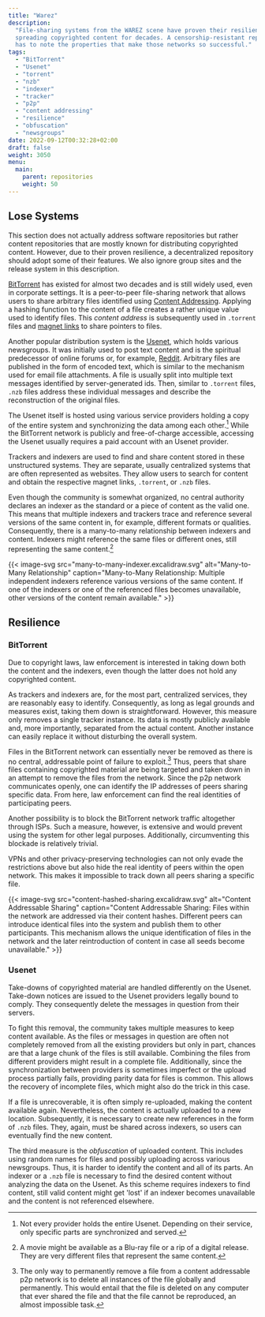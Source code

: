 ```yaml
---
title: "Warez"
description:
  "File-sharing systems from the WAREZ scene have proven their resilience in
  spreading copyrighted content for decades. A censorship-resistant repository
  has to note the properties that make those networks so successful."
tags:
  - "BitTorrent"
  - "Usenet"
  - "torrent"
  - "nzb"
  - "indexer"
  - "tracker"
  - "p2p"
  - "content addressing"
  - "resilience"
  - "obfuscation"
  - "newsgroups"
date: 2022-09-12T00:32:28+02:00
draft: false
weight: 3050
menu:
  main:
    parent: repositories
    weight: 50
---
```


## Lose Systems

This section does not actually address software repositories but rather content
repositories that are mostly known for distributing copyrighted content.
However, due to their proven resilience, a decentralized repository should adopt
some of their features. We also ignore group sites and the release system in
this description.

[BitTorrent](https://en.wikipedia.org/wiki/BitTorrent "BitTorrent") has existed
for almost two decades and is still widely used, even in corporate settings. It
is a peer-to-peer file-sharing network that allows users to share arbitrary
files identified using
[Content Addressing](https://en.wikipedia.org/wiki/Content-addressable_storage "Content Addressing").
Applying a hashing function to the content of a file creates a rather unique
value used to identify files. This _content address_ is subsequently used in
`.torrent` files and
[magnet links](https://en.wikipedia.org/wiki/Magnet_URI_scheme "Magnet URI Scheme")
to share pointers to files.

Another popular distribution system is the
[Usenet](https://en.wikipedia.org/wiki/Usenet "Usenet"), which holds various
newsgroups. It was initially used to post text content and is the spiritual
predecessor of online forums or, for example,
[Reddit](https://www.reddit.com/ "Reddit"). Arbitrary files are published in the
form of encoded text, which is similar to the mechanism used for email file
attachments. A file is usually split into multiple text messages identified by
server-generated ids. Then, similar to `.torrent` files, `.nzb` files address
these individual messages and describe the reconstruction of the original files.

The Usenet itself is hosted using various service providers holding a copy of
the entire system and synchronizing the data among each other.[^entire] While
the BitTorrent network is publicly and free-of-charge accessible, accessing the
Usenet usually requires a paid account with an Usenet provider.

[^entire]:
    Not every provider holds the entire Usenet. Depending on their service, only
    specific parts are synchronized and served.

Trackers and indexers are used to find and share content stored in these
unstructured systems. They are separate, usually centralized systems that are
often represented as websites. They allow users to search for content and obtain
the respective magnet links, `.torrent`, or `.nzb` files.

Even though the community is somewhat organized, no central authority declares
an indexer as the standard or a piece of content as the valid one. This means
that multiple indexers and trackers trace and reference several versions of the
same content in, for example, different formats or qualities. Consequently,
there is a many-to-many relationship between indexers and content. Indexers
might reference the same files or different ones, still representing the same
content.[^format]

[^format]:
    A movie might be available as a Blu-ray file or a rip of a digital release.
    They are very different files that represent the same content.

{{< image-svg
  src="many-to-many-indexer.excalidraw.svg"
  alt="Many-to-Many Relationship"
  caption="Many-to-Many Relationship: Multiple independent indexers reference various versions of the same content. If one of the indexers or one of the referenced files becomes unavailable, other versions of the content remain available." >}}

## Resilience

### BitTorrent

Due to copyright laws, law enforcement is interested in taking down both the
content and the indexers, even though the latter does not hold any copyrighted
content.

As trackers and indexers are, for the most part, centralized services, they are
reasonably easy to identify. Consequently, as long as legal grounds and measures
exist, taking them down is straightforward. However, this measure only removes a
single tracker instance. Its data is mostly publicly available and, more
importantly, separated from the actual content. Another instance can easily
replace it without disturbing the overall system.

Files in the BitTorrent network can essentially never be removed as there is no
central, addressable point of failure to exploit.[^removal] Thus, peers that
share files containing copyrighted material are being targeted and taken down in
an attempt to remove the files from the network. Since the p2p network
communicates openly, one can identify the IP addresses of peers sharing specific
data. From here, law enforcement can find the real identities of participating
peers.

[^removal]:
    The only way to permanently remove a file from a content addressable p2p
    network is to delete all instances of the file globally and permanently.
    This would entail that the file is deleted on any computer that ever shared
    the file and that the file cannot be reproduced, an almost impossible task.

Another possibility is to block the BitTorrent network traffic altogether
through ISPs. Such a measure, however, is extensive and would prevent using the
system for other legal purposes. Additionally, circumventing this blockade is
relatively trivial.

VPNs and other privacy-preserving technologies can not only evade the
restrictions above but also hide the real identity of peers within the open
network. This makes it impossible to track down all peers sharing a specific
file.

{{< image-svg
  src="content-hashed-sharing.excalidraw.svg"
  alt="Content Addressable Sharing"
  caption="Content Addressable Sharing: Files within the network are addressed via their content hashes. Different peers can introduce identical files into the system and publish them to other participants. This mechanism allows the unique identification of files in the network and the later reintroduction of content in case all seeds become unavailable." >}}

### Usenet

Take-downs of copyrighted material are handled differently on the Usenet.
Take-down notices are issued to the Usenet providers legally bound to comply.
They consequently delete the messages in question from their servers.

To fight this removal, the community takes multiple measures to keep content
available. As the files or messages in question are often not completely removed
from all the existing providers but only in part, chances are that a large chunk
of the files is still available. Combining the files from different providers
might result in a complete file. Additionally, since the synchronization between
providers is sometimes imperfect or the upload process partially fails,
providing parity data for files is common. This allows the recovery of
incomplete files, which might also do the trick in this case.

If a file is unrecoverable, it is often simply re-uploaded, making the content
available again. Nevertheless, the content is actually uploaded to a new
location. Subsequently, it is necessary to create new references in the form of
`.nzb` files. They, again, must be shared across indexers, so users can
eventually find the new content.

The third measure is the _obfuscation_ of uploaded content. This includes using
random names for files and possibly uploading across various newsgroups. Thus,
it is harder to identify the content and all of its parts. An indexer or a
`.nzb` file is necessary to find the desired content without analyzing the data
on the Usenet. As this scheme requires indexers to find content, still valid
content might get 'lost' if an indexer becomes unavailable and the content is
not referenced elsewhere.